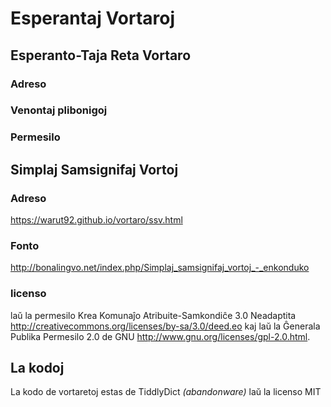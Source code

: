 # Esperantaj Vortaroj

## Esperanto-Taja Reta Vortaro

### Adreso

### Venontaj plibonigoj

### Permesilo


## Simplaj Samsignifaj Vortoj
### Adreso 
<https://warut92.github.io/vortaro/ssv.html>
### Fonto 
<http://bonalingvo.net/index.php/Simplaj_samsignifaj_vortoj_-_enkonduko>

### licenso
laŭ la permesilo Krea Komunaĵo Atribuite-Samkondiĉe 3.0 Neadaptita <http://creativecommons.org/licenses/by-sa/3.0/deed.eo> kaj laŭ la Ĝenerala Publika Permesilo 2.0 de GNU <http://www.gnu.org/licenses/gpl-2.0.html>.

## La kodoj
La kodo de vortaretoj estas de TiddlyDict *(abandonware)* laŭ la licenso MIT
